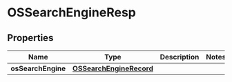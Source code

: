 # OSSearchEngineResp

## Properties
Name | Type | Description | Notes
------------ | ------------- | ------------- | -------------
**osSearchEngine** | [**OSSearchEngineRecord**](OSSearchEngineRecord.md) |  | 
